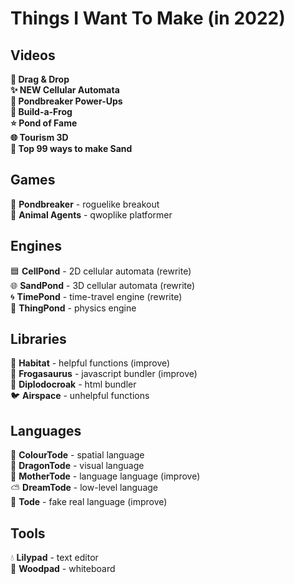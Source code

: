 # Things I Want To Make (in 2022)

## Videos
**🐉 Drag & Drop<br>
✨ NEW Cellular Automata<br>
🤖 Pondbreaker Power-Ups<br>
🐸 Build-a-Frog<br>
⭐ Pond of Fame<br>
🌐 Tourism 3D<br>
🎩 Top 99 ways to make Sand<br>**

## Games
🤖 **Pondbreaker** - roguelike breakout<br>
🚨 **Animal Agents** - qwoplike platformer<br>

## Engines
🟦 **CellPond** - 2D cellular automata (rewrite)<br>
🌐 **SandPond** - 3D cellular automata (rewrite)<br>
🌀 **TimePond** - time-travel engine (rewrite)<br>
💨 **ThingPond** - physics engine<br>

## Libraries
🌱 **Habitat** - helpful functions (improve)<br>
🦖 **Frogasaurus** - javascript bundler (improve)<br>
🦕 **Diplodocroak** - html bundler<br>
🐦 **Airspace** - unhelpful functions<br>

## Languages
🌈 **ColourTode** - spatial language<br>
🐉 **DragonTode** - visual language<br>
👑 **MotherTode** - language language (improve)<br>
⛅ **DreamTode** - low-level language<br>
🐸 **Tode** - fake real language (improve)<br>

## Tools
💧 **Lilypad** - text editor<br>
🌳 **Woodpad** - whiteboard<br>
